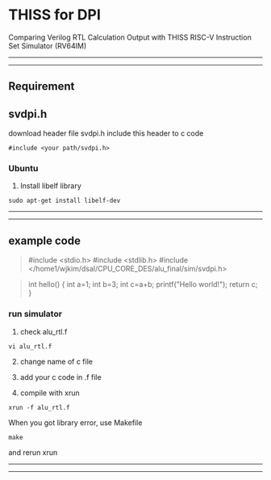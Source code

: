 # THISS for DPI 
Comparing Verilog RTL Calculation Output with THISS RISC-V Instruction Set Simulator 
(RV64IM)

***
***

## Requirement

## svdpi.h

download header file svdpi.h
include this header to c code

```
#include <your path/svdpi.h>

```

### Ubuntu

1. Install libelf library


```
sudo apt-get install libelf-dev
```

*** 
*** 


## example code

> #include <stdio.h>
> #include <stdlib.h>
> #include </home1/wjkim/dsal/CPU_CORE_DES/alu_final/sim/svdpi.h>

> int hello() {
>     int a=1;
>     int b=3;
>     int c=a+b;
>     printf("Hello world!");
>     return c;
> }

### run simulator

 1. check alu_rtl.f

```
vi alu_rtl.f
```
 2. change name of c file 

 2. add your c code in .f file


 3. compile with xrun

```
xrun -f alu_rtl.f

```

When you got library error, use Makefile
 
```
make
```
and rerun xrun

***
***


